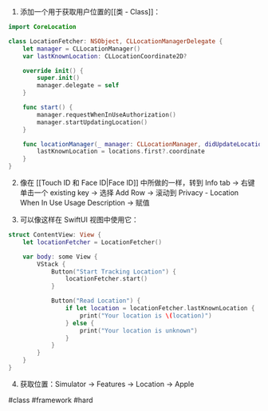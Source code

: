 1. 添加一个用于获取用户位置的[[类 - Class]]：

```swift
import CoreLocation

class LocationFetcher: NSObject, CLLocationManagerDelegate {
    let manager = CLLocationManager()
    var lastKnownLocation: CLLocationCoordinate2D?

    override init() {
        super.init()
        manager.delegate = self
    }

    func start() {
        manager.requestWhenInUseAuthorization()
        manager.startUpdatingLocation()
    }

    func locationManager(_ manager: CLLocationManager, didUpdateLocations locations: [CLLocation]) {
        lastKnownLocation = locations.first?.coordinate
    }
}
```

2. 像在 [[Touch ID 和 Face ID|Face ID]] 中所做的一样，转到 Info tab → 右键单击一个 existing key → 选择 Add Row → 滚动到 Privacy - Location When In Use Usage Description → 赋值

3. 可以像这样在 SwiftUI 视图中使用它：

```swift
struct ContentView: View {
    let locationFetcher = LocationFetcher()

    var body: some View {
        VStack {
            Button("Start Tracking Location") {
                locationFetcher.start()
            }

            Button("Read Location") {
                if let location = locationFetcher.lastKnownLocation {
                    print("Your location is \(location)")
                } else {
                    print("Your location is unknown")
                }
            }
        }
    }
}
```

4. 获取位置：Simulator → Features → Location → Apple

#class #framework #hard 